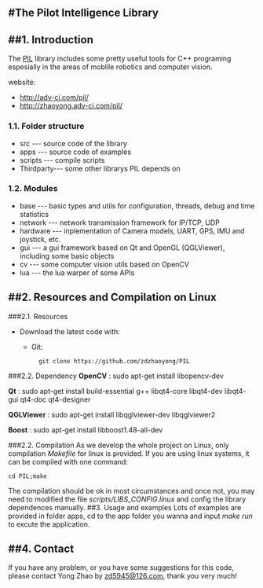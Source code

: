 #The Pilot Intelligence Library
------------------------------------------------------------------------------

##1. Introduction
------------------------------------------------------------------------------
The [PIL](http://zhaoyong.adv-ci.com/pil/) library includes some pretty useful tools for C++ programing espesially in the areas of moblile robotics and computer vision. 

website: 
- http://adv-ci.com/pil/
- http://zhaoyong.adv-ci.com/pil/
         
### 1.1. Folder structure
* src       --- source code of the library
* apps      --- source code of examples
* scripts   --- compile scripts
* Thirdparty--- some other librarys PIL depends on

### 1.2. Modules
* base     --- basic types and utils for configuration, threads, debug and time statistics
* network  --- network transmission framework for IP/TCP, UDP
* hardware --- inplementation of Camera models, UART, GPS, IMU and joystick, etc.
* gui      --- a gui framework based on Qt and OpenGL (QGLViewer), including some basic objects
* cv       --- some computer vision utils based on OpenCV
* lua      --- the lua warper of some APIs

##2. Resources and Compilation on Linux
------------------------------------------------------------------------------
###2.1. Resources
  * Download the latest code with: 
    * Git: 
    
            git clone https://github.com/zdzhaoyong/PIL

###2.2. Dependency
**OpenCV** : sudo apt-get install libopencv-dev 

**Qt** : sudo apt-get install build-essential g++ libqt4-core libqt4-dev libqt4-gui qt4-doc qt4-designer 

**QGLViewer** : sudo apt-get install libqglviewer-dev libqglviewer2 

**Boost** : sudo apt-get install libboost1.48-all-dev

###2.2. Compilation
As we develop the whole project on Linux, only compilation *Makefile* for linux is provided. If you are using linux systems, it can be compiled with one command:

    cd PIL;make

The compilation should be ok in most circumstances and once not, you may need to modified the file *scripts/LIBS_CONFIG.linux* and config the library dependences manually.
##3. Usage and examples
Lots of examples are provided in folder apps, cd to the app folder you wanna and input *make run* to excute the application.

##4. Contact
------------------------------------------------------------------------------
If you have any problem, or you have some suggestions for this code, please contact Yong Zhao by zd5945@126.com, thank you very much!

